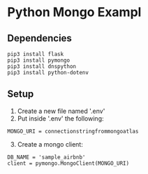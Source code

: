 # Python Mongo Exampl

## Dependencies

```
pip3 install flask
pip3 install pymongo
pip3 install dnspython
pip3 install python-dotenv
```

## Setup
1. Create a new file named '.env'
2. Put inside '.env' the following:

```
MONGO_URI = connectionstringfrommongoatlas
```

3. Create a mongo client:
```
DB_NAME = 'sample_airbnb'
client = pymongo.MongoClient(MONGO_URI)